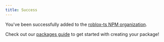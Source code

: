 ```yaml
---
title: Success
---
```


You've been successfully added to the [roblox-ts NPM organization](https://www.npmjs.com/settings/rbxts/members).

Check out our [packages guide](https://roblox-ts.github.io/docs/guides/packages) to get started with creating your package!